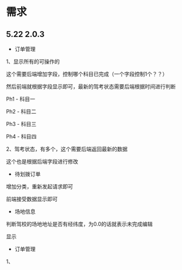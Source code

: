 # 需求

## 5.22	2.0.3

- 订单管理

1、显示所有的可操作的

这个需要后端增加字段，控制哪个科目已完成（一个字段控制1个？？）

然后前端就根据字段显示即可，最新的驾考状态需要后端根据时间进行判断



Ph1 - 科目一

Ph2 - 科目二

Ph3 - 科目三

Ph4 - 科目四

2、驾考状态，有多个，这个需要后端返回最新的数据

这个也是根据后端字段进行修改



- 待划拨订单

增加分类，重新发起请求即可

前端接受数据显示即可



- 场地信息

判断驾校的场地地址是否有经纬度，为0.0的话就表示未完成编辑

显示



- 订单管理

1、

